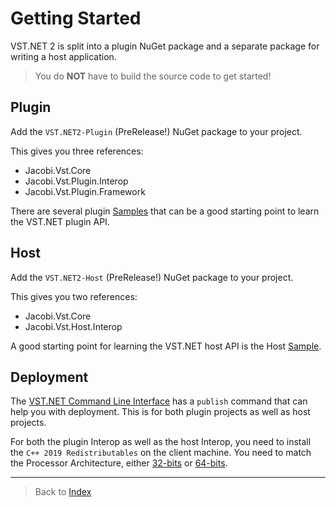 # Getting Started

VST.NET 2 is split into a plugin NuGet package and a separate package for writing a host application.

> You do **NOT** have to build the source code to get started!

## Plugin

Add the `VST.NET2-Plugin` (PreRelease!) NuGet package to your project.

This gives you three references:

- Jacobi.Vst.Core
- Jacobi.Vst.Plugin.Interop
- Jacobi.Vst.Plugin.Framework

There are several plugin [Samples](https://github.com/obiwanjacobi/vst.net/tree/master/Source/Samples) that can be a good starting point to learn the VST.NET plugin API.

## Host

Add the `VST.NET2-Host` (PreRelease!) NuGet package to your project.

This gives you two references:

- Jacobi.Vst.Core
- Jacobi.Vst.Host.Interop

A good starting point for learning the VST.NET host API is the Host [Sample](https://github.com/obiwanjacobi/vst.net/tree/master/Source/Samples).

## Deployment

The [VST.NET Command Line Interface](cli) has a `publish` command that can help you with deployment. This is for both plugin projects as well as host projects.

For both the plugin Interop as well as the host Interop, you need to install the `C++ 2019 Redistributables` on the client machine. You need to match the Processor Architecture, either [32-bits](https://aka.ms/vs/16/release/VC_redist.x86.exe) or [64-bits](https://aka.ms/vs/16/release/VC_redist.x64.exe).

---

> Back to [Index](index)
